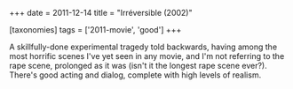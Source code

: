 +++
date = 2011-12-14
title = "Irréversible (2002)"

[taxonomies]
tags = ['2011-movie', 'good']
+++

A skillfully-done experimental tragedy told backwards, having among the
most horrific scenes I\'ve yet seen in any movie, and I\'m not referring
to the rape scene, prolonged as it was (isn\'t it the longest rape scene
ever?). There\'s good acting and dialog, complete with high levels of
realism.
